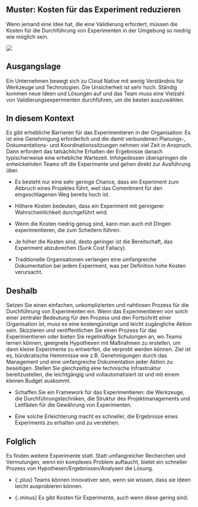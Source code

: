 ## Muster: Kosten für das Experiment reduzieren

Wenn jemand eine Idee hat, die eine Validierung erfordert, müssen die Kosten für die Durchführung von Experimenten in der Umgebung so niedrig wie möglich sein.

![](../_images/reduce-cost-of-experimentation.png)

## Ausgangslage

Ein Unternehmen bewegt sich zu Cloud Native mit wenig Verständnis für Werkzeuge und Technologien.
Die Unsicherheit ist sehr hoch.
Ständig kommen neue Ideen und Lösungen auf und das Team muss eine Vielzahl von Validierungsexperimenten durchführen, um die besten auszuwählen.

## In diesem Kontext

Es gibt erhebliche Barrieren für das Experimentieren in der Organisation: Es ist eine Genehmigung erforderlich und die damit verbundenen Planungs-, Dokumentations- und Koordinationssitzungen nehmen viel Zeit in Anspruch.
Dann erfordert das tatsächliche Erhalten der Ergebnisse danach typischerweise eine erhebliche Wartezeit.
Infolgedessen überspringen die entwickelnden Teams oft die Experimente und gehen direkt zur Ausführung über.

* Es besteht nur eine sehr geringe Chance, dass ein Experiment zum Abbruch eines Projektes führt, weil das Commitment für den eingeschlagenen Weg bereits hoch ist.

* Höhere Kosten bedeuten, dass ein Experiment mit geringerer Wahrscheinlichkeit durchgeführt wird.

* Wenn die Kosten niedrig genug sind, kann man auch mit Dingen experimentieren, die zum Scheitern führen.

* Je höher die Kosten sind, desto geringer ist die Bereitschaft, das Experiment abzubrechen (Sunk Cost Fallacy).

* Traditionelle Organisationen verlangen eine umfangreiche Dokumentation bei jedem Experiment, was per Definition hohe Kosten verursacht.

## Deshalb

Setzen Sie einen einfachen, unkomplizierten und nahtlosen Prozess für die Durchführung von Experimenten ein.
Wenn das Experimentieren von solch einer zentraler Bedeutung für den Prozess und den Fortschritt einer Organisation ist, muss es eine kostengünstige und leicht zugängliche Aktion sein.
Skizzieren und veröffentlichen Sie einen Prozess für das Experimentieren oder bieten Sie regelmäßige Schulungen an, wo Teams lernen können, geeignete Hypothesen mit Maßnahmen zu erstellen, um dann kleine Experimente zu entwerfen, die verprobt werden können.
Ziel ist es, bürokratische Hemmnisse wie z.B. Genehmigungen durch das Management und eine umfangreiche Dokumentation jeder Aktion zu beseitigen.
Stellen Sie gleichzeitig eine technische Infrastruktur bereitzustellen, die leichtgängig und vollautomatisiert ist und mit einem kleinen Budget auskommt.

* Schaffen Sie ein Framework für das Experimentieren: die Werkzeuge, die Durchführungstechniken, die Struktur des Projektmanagements und Leitfäden für die Gewährung von Experimenten.

* Eine solche Erleichterung macht es schneller, die Ergebnisse eines Experiments zu erhalten und zu verstehen.

## Folglich

Es finden weitere Experimente statt. Statt umfangreicher Recherchen und Vermutungen, wenn ein komplexes Problem auftaucht, bietet ein schneller Prozess von Hypothesen/Ergebnissen/Analysen die Lösung.

- {:.plus} Teams können innovativer sein, wenn sie wissen, dass sie Ideen leicht ausprobieren können.

- {:.minus} Es gibt Kosten für Experimente, auch wenn diese gering sind.

